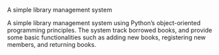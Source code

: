 
A simple library management system

A simple library management system using Python’s object-oriented programming principles. 
The system track borrowed books, and provide some basic functionalities such as adding new books, registering new members, and returning books.

